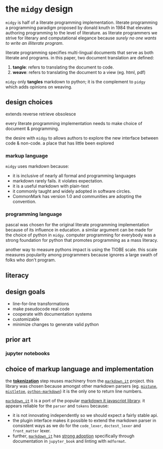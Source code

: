 # the `midgy` design

`midgy` is half of a literate programming implementation. 
literate programming a programming  paradigm proposed by donald knuth in 1984 that elevates authoring programming to the level of literature. as literate programmers we strive for literary and computational elegance because *surely no one wants to write an illiterate program*.

literate programming specifies multi-lingual documents that serve as both literate and programs. in this paper, two document translation are defined:

1. __tangle__: refers to translating the document to code. 
2. __weave__: refers to translating the document to a view (eg. html, pdf)

`midgy` only __tangles__ markdown to python; it is the complement to `pidgy` which adds opinions on weaving.

## design choices

extends
reverse
retrieve
obsolesce

every literate programming implementation needs to make choice of document & programming. 


the desire with `midgy` to allows authors to explore the new interface between code & non-code. a place that has little been explored

### markup language

`midgy` uses markdown because:
* it is inclusive of nearly all formal and programming languages
* markdown rarely fails. it violates expectation.
* it is a useful markdown with plain-text
* it commonly taught and widely adopted in software circles.
* CommonMark has version 1.0 and communities are adopting the convention.

### programming language

pascal was chosen for the original literate programming implementation because of its influence in education. a similar argument can be made for the choice of python in `midgy`. computer programming for everybody was a strong foundation for python that promotes programming as a mass literacy. 

another way to measure pythons impact is using the TIOBE scale. this scale measures popularity among programmers because ignores a large swath of folks who don't program.

## literacy


## design goals

* line-for-line transformations
* make pseudocode real code
* cooperate with documentation systems
* customizable
* minimize changes to generate valid python


## prior art

### jupyter notebooks

## choice of markup language and implementation

the __[tokenization]__ step reuses machinery from the [`markdown_it`] project. this library was chosen because amongst other markdown parsers (eg. [`mistune`], [`mistletoe`], [`python-markdown`]) it is the only one to return line numbers. 

[`markdown_it`] it is a port of the popular [markdown it javascript library]. it appears reliable for the `parser` and `tokens` because: 
* it is not innovating independently so we should expect a fairly stable api.
* the plugin interface makes it possible to extend the markdown parser in consistent ways as we do for the `code_lexer`, `doctest_lexer` and `front_matter` lexer.
* further, [`markdown_it`] has [strong adoption](https://pypistats.org/packages/markdown-it-py) specifically through documentation in `jupyter_book` and linting with `mdformat`. 


    

[tokenization]: https://en.wikipedia.org/wiki/Lexical_analysis#Tokenization
[`markdown_it`]: https://github.com/executablebooks/markdown-it-py
[markdown it javascript library]: https://github.com/markdown-it/markdown-it
[`mistune`]: https://pypi.org/project/mistune/
[`mistletoe`]: https://pypi.org/project/mistletoe/
[`python-markdown`]: https://pypi.org/project/markdown/
[`jupyter_book`]: https://pypi.org/project/jupyter-book/